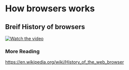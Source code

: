 # How browsers works

## Breif History  of browsers
[![Watch the video](https://encrypted-tbn0.gstatic.com/images?q=tbn:ANd9GcTmB5CLMB9aPYAhE1e-tDjMp_j6Ne84B7DQpXSoGVqgHG7Q7MRYLMfBwPZ2JOXz6ixhV3s&usqp=CAU)](https://www.youtube.com/watch?v=7a84nV-db50)


### More Reading

https://en.wikipedia.org/wiki/History_of_the_web_browser